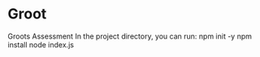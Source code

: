 # Groot
Groots Assessment
In the project directory, you can run:
npm init -y
npm install
node index.js
